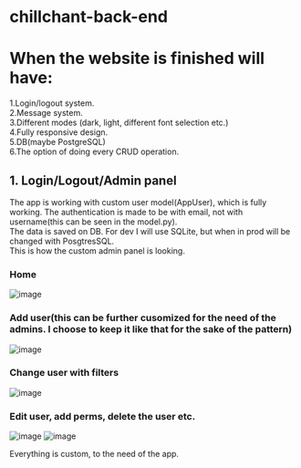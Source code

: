 # chillchant-back-end

# When the website is finished will have:
1.Login/logout system. <br/>
2.Message system. <br/>
3.Different modes (dark, light, different font selection etc.) <br/>
4.Fully responsive design. <br/>
5.DB(maybe PostgreSQL) <br/>
6.The option of doing every CRUD operation. <br/>

## 1. Login/Logout/Admin panel

The app is working with custom user model(AppUser), which is fully working. The authentication is made to be with email, not with username(this can be seen in the model.py).<br> 
The data is saved on DB. For dev I will use SQLite, but when in prod will be changed with PosgtresSQL.<br>
This is how the custom admin panel is looking.<br>
### Home
![image](https://github.com/antomanolov/chillchant-back-end/assets/95758427/7b001fe2-5e7b-4038-8211-7a1608683221)

### Add user(this can be further cusomized for the need of the admins. I choose to keep it like that for the sake of the pattern)
![image](https://github.com/antomanolov/chillchant-back-end/assets/95758427/12b8e15c-8f1c-4fe5-ba52-a08c0de044fe)

### Change user with filters
![image](https://github.com/antomanolov/chillchant-back-end/assets/95758427/4643d46e-282f-4abc-b8f1-0a84f090e220)

### Edit user, add perms, delete the user etc.
![image](https://github.com/antomanolov/chillchant-back-end/assets/95758427/31013ff3-899a-4276-8f29-15ba061c3b09)
![image](https://github.com/antomanolov/chillchant-back-end/assets/95758427/21d51f3f-bd2a-4f39-b647-6e9f8c13a6d4)

Everything is custom, to the need of the app.
